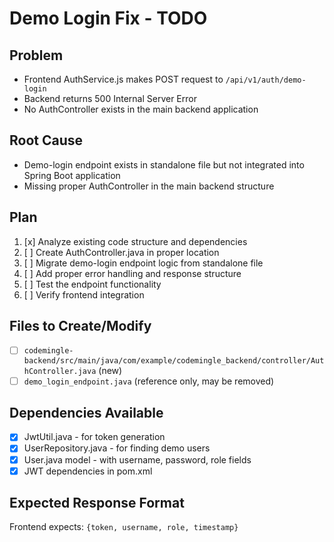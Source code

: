 # Demo Login Fix - TODO

## Problem
- Frontend AuthService.js makes POST request to `/api/v1/auth/demo-login`
- Backend returns 500 Internal Server Error
- No AuthController exists in the main backend application

## Root Cause
- Demo-login endpoint exists in standalone file but not integrated into Spring Boot application
- Missing proper AuthController in the main backend structure

## Plan
1. [x] Analyze existing code structure and dependencies
2. [ ] Create AuthController.java in proper location
3. [ ] Migrate demo-login endpoint logic from standalone file
4. [ ] Add proper error handling and response structure
5. [ ] Test the endpoint functionality
6. [ ] Verify frontend integration

## Files to Create/Modify
- [ ] `codemingle-backend/src/main/java/com/example/codemingle_backend/controller/AuthController.java` (new)
- [ ] `demo_login_endpoint.java` (reference only, may be removed)

## Dependencies Available
- [x] JwtUtil.java - for token generation
- [x] UserRepository.java - for finding demo users
- [x] User.java model - with username, password, role fields
- [x] JWT dependencies in pom.xml

## Expected Response Format
Frontend expects: `{token, username, role, timestamp}`
